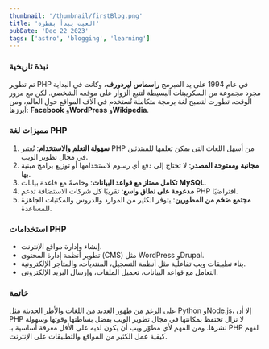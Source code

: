 ```yaml
---
thumbnail: '/thumbnail/firstBlog.png'
title: 'الغيث يبدأ بقطرة'
pubDate: 'Dec 22 2023'
tags: ['astro', 'blogging', 'learning']
---
```


### **نبذة تاريخية**

تم تطوير PHP في عام 1994 على يد المبرمج **راسماس ليردورف**، وكانت في البداية مجرد مجموعة من السكريبتات البسيطة لتتبع الزوار على موقعه الشخصي. لكن مع مرور الوقت، تطورت لتصبح لغة برمجة متكاملة تُستخدم في آلاف المواقع حول العالم، ومن أبرزها: **Facebook** و**WordPress** و**Wikipedia**.

### **مميزات لغة PHP**

1. **سهولة التعلم والاستخدام**: تُعتبر PHP من أسهل اللغات التي يمكن تعلمها للمبتدئين في مجال تطوير الويب.
2. **مجانية ومفتوحة المصدر**: لا تحتاج إلى دفع أي رسوم لاستخدامها أو توزيع برامج مبنية بها.
3. **تكامل ممتاز مع قواعد البيانات**: وخاصةً مع قاعدة بيانات **MySQL**.
4. **مدعومة على نطاق واسع**: تقريبًا كل شركات الاستضافة تدعم PHP افتراضيًا.
5. **مجتمع ضخم من المطورين**: يتوفر الكثير من الموارد والدروس والمكتبات الجاهزة للمساعدة.

### **استخدامات PHP**

* إنشاء وإدارة مواقع الإنترنت.
* تطوير أنظمة إدارة المحتوى (CMS) مثل WordPress وDrupal.
* بناء تطبيقات ويب تفاعلية مثل أنظمة التسجيل، المنتديات، والمتاجر الإلكترونية.
* التعامل مع قواعد البيانات، تحميل الملفات، وإرسال البريد الإلكتروني.

### **خاتمة**

على الرغم من ظهور العديد من اللغات والأطر الحديثة مثل Python وNode.js، إلا أن PHP لا تزال تحتفظ بمكانتها في مجال تطوير الويب بفضل بساطتها وقوتها وسهولة نشرها. ومن المهم لأي مطوّر ويب أن يكون لديه على الأقل معرفة أساسية بـ PHP لفهم كيفية عمل الكثير من المواقع والتطبيقات على الإنترنت.

